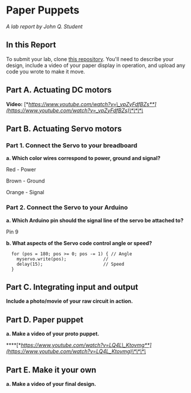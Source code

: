 # Paper Puppets

_A lab report by John Q. Student_

## In this Report

To submit your lab, clone [this repository](https://github.com/FAR-Lab/IDD-Fa18-Lab4). You'll need to describe your design, include a video of your paper display in operation, and upload any code you wrote to make it move.

## Part A. Actuating DC motors

**Video:** [**https://www.youtube.com/watch?v=\_vpZyFdfBZs**](https://www.youtube.com/watch?v=_vpZyFdfBZs)\*\*\*\*

## Part B. Actuating Servo motors

### Part 1. Connect the Servo to your breadboard

**a. Which color wires correspond to power, ground and signal?**

Red - Power

Brown - Ground

Orange - Signal

### Part 2. Connect the Servo to your Arduino

**a. Which Arduino pin should the signal line of the servo be attached to?**

Pin 9

**b. What aspects of the Servo code control angle or speed?**

```text
  for (pos = 180; pos >= 0; pos -= 1) { // Angle
    myservo.write(pos);              // 
    delay(15);                       // Speed
  }
```

## Part C. Integrating input and output

**Include a photo/movie of your raw circuit in action.**

## Part D. Paper puppet

**a. Make a video of your proto puppet.**

\*\*\*\*[**https://www.youtube.com/watch?v=LQ4L\_Ktovmg**](https://www.youtube.com/watch?v=LQ4L_Ktovmg)\*\*\*\*

## Part E. Make it your own

**a. Make a video of your final design.**


